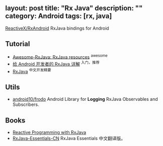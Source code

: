 layout: post
title: "Rx Java"
description: ""
category: Android
tags: [rx, java]
---

[ReactiveX/RxAndroid](https://github.com/ReactiveX/RxAndroid) RxJava bindings for Android

## Tutorial

- [Awesome-RxJava: RxJava resources](https://github.com/lzyzsd/Awesome-RxJava) <sup>awesome</sup>
- [给 Android 开发者的 RxJava 详解](http://gank.io/post/560e15be2dca930e00da1083) <sup>入门，推荐</sup>
- [RxJava](http://www.devtf.cn/?s=RxJava) <sup>中文开发精要</sup>

## Utils

- [android10/frodo](https://github.com/android10/frodo) Android Library for **Logging** RxJava Observables and Subscribers.

## Books

- [Reactive Programming with RxJava](https://salttiger.com/reactive-programming-with-rxjava/)
- [RxJava-Essentials-CN](https://github.com/yuxingxin/RxJava-Essentials-CN) RxJava Essentials 中文翻译版。
